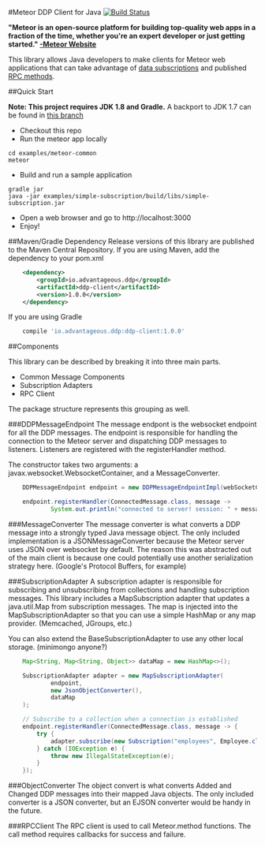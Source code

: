 #Meteor DDP Client for Java  [![Build Status](https://travis-ci.org/sailorgeoffrey/ddp-client-java.png?branch=master)](https://travis-ci.org/sailorgeoffrey/ddp-client-java)

**"Meteor is an open-source platform for building top-quality web apps in a fraction of the time, whether you're an expert developer or just getting started."  [-Meteor Website](https://www.meteor.com/)**

This library allows Java developers to make clients for Meteor web applications that can take advantage of [data subscriptions](http://docs.meteor.com/#publishandsubscribe) and published [RPC methods](http://docs.meteor.com/#methods_header).

##Quick Start

**Note: This project requires JDK 1.8 and Gradle.**
A backport to JDK 1.7 can be found in [this branch](https://github.com/sailorgeoffrey/ddp-client-java/tree/jdk7)

* Checkout this repo
* Run the meteor app locally
```
cd examples/meteor-common
meteor
```
* Build and run a sample application
```
gradle jar
java -jar examples/simple-subscription/build/libs/simple-subscription.jar
```

* Open a web browser and go to http://localhost:3000
* Enjoy!

##Maven/Gradle Dependency
Release versions of this library are published to the Maven Central Repository.
If you are using Maven, add the dependency to your pom.xml
```xml
    <dependency>
        <groupId>io.advantageous.ddp</groupId>
        <artifactId>ddp-client</artifactId>
        <version>1.0.0</version>
    </dependency>
```
If you are using Gradle
```groovy
    compile 'io.advantageous.ddp:ddp-client:1.0.0'
```

##Components

This library can be described by breaking it into three main parts.

 * Common Message Components
 * Subscription Adapters
 * RPC Client

The package structure represents this grouping as well.

###DDPMessageEndpoint
The message endpont is the websocket endpoint for all the DDP messages.  The endpoint is responsible for handling the
connection to the Meteor server and dispatching DDP messages to listeners.  Listeners are registered with the
registerHandler method.

The constructor takes two arguments: a javax.websocket.WebsocketContainer, and a MessageConverter.

```java
    DDPMessageEndpoint endpoint = new DDPMessageEndpointImpl(webSocketContainer, messageConverter);

    endpoint.registerHandler(ConnectedMessage.class, message ->
            System.out.println("connected to server! session: " + message.getSession()));
```

###MessageConverter
The message converter is what converts a DDP message into a strongly typed Java message object.  The only included
implementation is a JSONMessageConverter because the Meteor server uses JSON over websocket by default.  The reason this
was abstracted out of the main client is because one could potentially use another serialization strategy here.
(Google's Protocol Buffers, for example)

###SubscriptionAdapter
A subscription adapter is responsible for subscribing and unsubscribing from collections and handling subscription
messages.  This library includes a MapSubscription adapter that updates a java.util.Map from subscription messages.  The
map is injected into the MapSubscriptionAdapter so that you can use a simple HashMap or any map provider. (Memcached,
JGroups, etc.)

You can also extend the BaseSubscriptionAdapter to use any other local storage.  (minimongo anyone?)

```java
    Map<String, Map<String, Object>> dataMap = new HashMap<>();

    SubscriptionAdapter adapter = new MapSubscriptionAdapter(
            endpoint,
            new JsonObjectConverter(),
            dataMap
    );

    // Subscribe to a collection when a connection is established
    endpoint.registerHandler(ConnectedMessage.class, message -> {
        try {
            adapter.subscribe(new Subscription("employees", Employee.class));
        } catch (IOException e) {
            throw new IllegalStateException(e);
        }
    });

```

###ObjectConverter
The object convert is what converts Added and Changed DDP messages into their mapped Java objects.  The only included
converter is a JSON converter, but an EJSON converter would be handy in the future.

###RPCClient
The RPC client is used to call Meteor.method functions.  The call method requires callbacks for success and failure.
